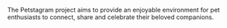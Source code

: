 The Petstagram project aims to provide an enjoyable environment for pet enthusiasts to connect, share and celebrate their beloved companions.